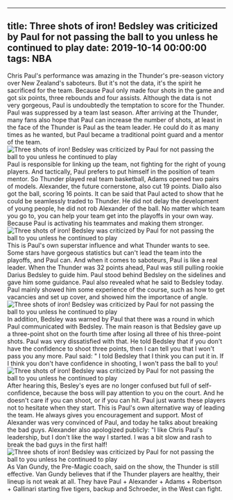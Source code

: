 
---
title: Three shots of iron! Bedsley was criticized by Paul for not passing the ball to you unless he continued to play
date: 2019-10-14 00:00:00
tags:  NBA
---
Chris Paul's performance was amazing in the Thunder's pre-season victory over New Zealand's saboteurs. But it's not the data, it's the spirit he sacrificed for the team. Because Paul only made four shots in the game and got six points, three rebounds and four assists.
Although the data is not very gorgeous, Paul is undoubtedly the temptation to score for the Thunder. Paul was suppressed by a team last season. After arriving at the Thunder, many fans also hope that Paul can increase the number of shots, at least in the face of the Thunder is Paul as the team leader.
He could do it as many times as he wanted, but Paul became a traditional point guard and a mentor of the team.
![Three shots of iron! Bedsley was criticized by Paul for not passing the ball to you unless he continued to play](c85a1959e7a74e16a9108cbd0ead32ab.jpg)
Paul is responsible for linking up the team, not fighting for the right of young players. And tactically, Paul prefers to put himself in the position of team mentor. So Thunder played real team basketball, Adams opened two pairs of models. Alexander, the future cornerstone, also cut 19 points.
Diallo also got the ball, scoring 16 points. It can be said that Paul acted to show that he could be seamlessly traded to Thunder. He did not delay the development of young people, he did not rob Alexander of the ball.
No matter which team you go to, you can help your team get into the playoffs in your own way. Because Paul is activating his teammates and making them stronger.
![Three shots of iron! Bedsley was criticized by Paul for not passing the ball to you unless he continued to play](d94fce8ff9a04a43a80e50f206b96cff.jpg)
This is Paul's own superstar influence and what Thunder wants to see. Some stars have gorgeous statistics but can't lead the team into the playoffs, and Paul can. And when it comes to saboteurs, Paul is like a real leader. When the Thunder was 32 points ahead, Paul was still pulling rookie Darius Bedsley to guide him.
Paul stood behind Bedsley on the sidelines and gave him some guidance. Paul also revealed what he said to Bedsley today.
Paul mainly showed him some experience of the course, such as how to get vacancies and set up cover, and showed him the importance of angle.
![Three shots of iron! Bedsley was criticized by Paul for not passing the ball to you unless he continued to play](db18a06f73de403d86a35b91f399a9b2.jpg)
In addition, Bedsley was warned by Paul that there was a round in which Paul communicated with Bedsley. The main reason is that Bedsley gave up a three-point shot on the fourth time after losing all three of his three-point shots.
Paul was very dissatisfied with that. He told Bedsley that if you don't have the confidence to shoot three points, then I can tell you that I won't pass you any more.
Paul said: " I told Bedsley that I think you can put it in. If I think you don't have confidence in shooting, I won't pass the ball to you!  
![Three shots of iron! Bedsley was criticized by Paul for not passing the ball to you unless he continued to play](8eb4c09ff72542a4ab8c02456b58b27f.jpg)
After hearing this, Besley's eyes are no longer confused but full of self-confidence, because the boss will pay attention to you on the court. And he doesn't care if you can shoot, or if you can hit. Paul just wants these players not to hesitate when they start.
This is Paul's own alternative way of leading the team. He always gives you encouragement and support. Most of Alexander was very convinced of Paul, and today he talks about breaking the bad guys.
Alexander also apologized publicly: "I like Chris Paul's leadership, but I don't like the way I started. I was a bit slow and rash to break the bad guys in the first half! 
![Three shots of iron! Bedsley was criticized by Paul for not passing the ball to you unless he continued to play](1f81f786ec4c4c9295e6a1a63703e741.jpg)
As Van Gundy, the Pre-Magic coach, said on the show, the Thunder is still effective. Van Gundy believes that if the Thunder players are healthy, their lineup is not weak at all. They have Paul + Alexander + Adams + Robertson + Gallinari starting five tigers, backup and Schroeder, in the West can fight.